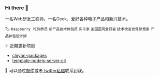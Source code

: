 ### Hi there 👋

一名Web研发工程师，一名Geek，爱好各种电子产品和新兴技术。

🏷️ `Raspberry PI饲养员` `新产品技术体验员` `实干家` `田园国风爱好者` `技术改变世界梦想家` `产品体验设计狮`


✨ 近期更新项目

- [chiyan-packages](https://github.com/GGICE/chiyan-packages)
- [template-nodejs-server-cli](https://github.com/GGICE/template-nodejs-server-cli)

📮 可以通过[邮件](mailto:i@ice.gs)或者[Twitter私信](https://twitter.com/iGGICE)联系到我。
